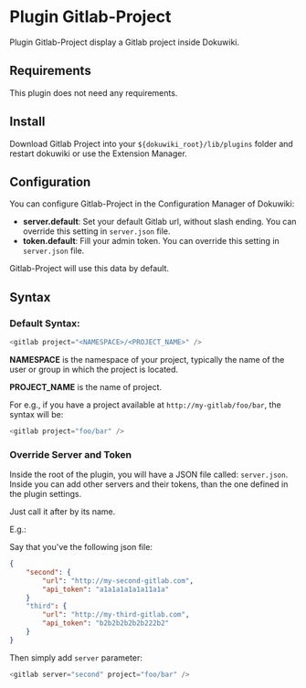 # Plugin Gitlab-Project

Plugin Gitlab-Project display a Gitlab project inside Dokuwiki.

## Requirements

This plugin does not need any requirements.

## Install

Download Gitlab Project into your `${dokuwiki_root}/lib/plugins` folder and restart dokuwiki or use the Extension Manager.

## Configuration

You can configure Gitlab-Project in the Configuration Manager of Dokuwiki:

* **server.default**: Set your default Gitlab url, without slash ending. You can override this setting in `server.json` file.
* **token.default**: Fill your admin token. You can override this setting in `server.json` file.

Gitlab-Project will use this data by default.

## Syntax

### Default Syntax:

```php
<gitlab project="<NAMESPACE>/<PROJECT_NAME>" />
```

**NAMESPACE** is the namespace of your project, typically the name of the user or group in which the project is located.

**PROJECT_NAME** is the name of project.

For e.g., if you have a project available at `http://my-gitlab/foo/bar`, the syntax will be:

```php
<gitlab project="foo/bar" />
```

### Override Server and Token

Inside the root of the plugin, you will have a JSON file called: `server.json`. Inside you can add other servers and their tokens, than the one defined in the plugin settings.

Just call it after by its name.

E.g.:

Say that you've the following json file:

```json
{
    "second": {
        "url": "http://my-second-gitlab.com",
        "api_token": "a1a1a1a1a1a11a1a"
    }
    "third": {
        "url": "http://my-third-gitlab.com",
        "api_token": "b2b2b2b2b2b222b2"
    }
}
```

Then simply add `server` parameter:

```php
<gitlab server="second" project="foo/bar" />
```
